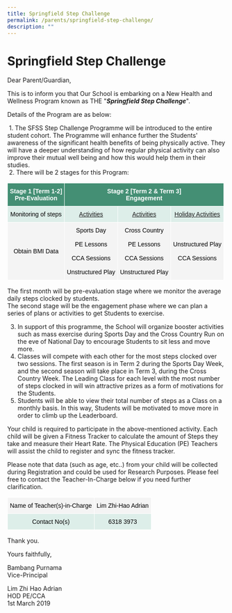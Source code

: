 ```yaml
---
title: Springfield Step Challenge
permalink: /parents/springfield-step-challenge/
description: ""
---
```


# **Springfield Step Challenge**
Dear Parent/Guardian,  
  
This is to inform you that Our School is embarking on a New Health and Wellness Program known as THE "**_Springfield Step Challenge_**".  
  
Details of the Program are as below:  

 1. The SFSS Step Challenge Programme will be introduced to the entire student cohort. The Programme will enhance further the Students' awareness of the significant health benefits of being physically active. They will have a deeper understanding of how regular physical activity can also improve their mutual well being and how this would help them in their studies.   
 2. There will be 2 stages for this Program:

<table style="border-collapse:collapse;border-spacing:0" class="tg"><thead><tr><th style="background-color:#448F74;border-color:#ffffff;border-style:solid;border-width:1px;color:#FFF;font-family:Arial, sans-serif;font-size:14px;font-weight:bold;overflow:hidden;padding:10px 5px;text-align:center;vertical-align:middle;word-break:normal" colspan="2"><span style="font-weight:600;color:#FFF;background-color:#448F74">Stage 1 [Term 1-2]</span><br><span style="font-weight:600;color:#FFF;background-color:#448F74">Pre-Evaluation</span></th><th style="background-color:#448F74;border-color:#ffffff;border-style:solid;border-width:1px;color:#FFF;font-family:Arial, sans-serif;font-size:14px;font-weight:bold;overflow:hidden;padding:10px 5px;text-align:center;vertical-align:middle;word-break:normal" colspan="3"><span style="font-weight:600;color:#FFF;background-color:#448F74">Stage 2 [Term 2 &amp; Term 3]</span><br><span style="font-weight:600;color:#FFF;background-color:#448F74">Engagement</span></th></tr></thead><tbody><tr><td style="background-color:#DDEEE9;border-color:#ffffff;border-style:solid;border-width:1px;font-family:Arial, sans-serif;font-size:14px;overflow:hidden;padding:10px 5px;text-align:center;vertical-align:middle;word-break:normal" colspan="2"><span style="color:#000;background-color:#DDEEE9">Monitoring of steps</span><br></td><td style="background-color:#DDEEE9;border-color:#ffffff;border-style:solid;border-width:1px;font-family:Arial, sans-serif;font-size:14px;overflow:hidden;padding:10px 5px;text-align:center;text-decoration:underline;vertical-align:top;word-break:normal">Activities </td><td style="background-color:#DDEEE9;border-color:#ffffff;border-style:solid;border-width:1px;font-family:Arial, sans-serif;font-size:14px;overflow:hidden;padding:10px 5px;text-align:center;text-decoration:underline;vertical-align:top;word-break:normal">Activities</td><td style="background-color:#DDEEE9;border-color:#ffffff;border-style:solid;border-width:1px;font-family:Arial, sans-serif;font-size:14px;overflow:hidden;padding:10px 5px;text-align:center;text-decoration:underline;vertical-align:top;word-break:normal">Holiday Activities</td></tr><tr><td style="background-color:#F4F4F4;border-color:#ffffff;border-style:solid;border-width:1px;font-family:Arial, sans-serif;font-size:14px;overflow:hidden;padding:10px 5px;text-align:center;vertical-align:middle;word-break:normal" colspan="2"><span style="color:#000;background-color:#F4F4F4">Obtain BMI Data</span></td><td style="background-color:#F4F4F4;border-color:#ffffff;border-style:solid;border-width:1px;font-family:Arial, sans-serif;font-size:14px;overflow:hidden;padding:10px 5px;text-align:center;vertical-align:middle;word-break:normal"><span style="color:#000;background-color:#F4F4F4">Sports Day</span><br><br><span style="color:#000;background-color:#F4F4F4">PE Lessons</span><br><br><span style="color:#000;background-color:#F4F4F4">CCA Sessions</span><br><br><span style="color:#000;background-color:#F4F4F4">Unstructured Play</span></td><td style="background-color:#F4F4F4;border-color:#ffffff;border-style:solid;border-width:1px;font-family:Arial, sans-serif;font-size:14px;overflow:hidden;padding:10px 5px;text-align:center;vertical-align:middle;word-break:normal"><span style="color:#000;background-color:#F4F4F4">Cross Country</span><br><br><span style="color:#000;background-color:#F4F4F4">PE Lessons</span><br><br><span style="color:#000;background-color:#F4F4F4">CCA Sessions</span><br><br><span style="color:#000;background-color:#F4F4F4">Unstructured Play</span></td><td style="background-color:#F4F4F4;border-color:#ffffff;border-style:solid;border-width:1px;font-family:Arial, sans-serif;font-size:14px;overflow:hidden;padding:10px 5px;text-align:center;vertical-align:middle;word-break:normal"><span style="color:#000;background-color:#F4F4F4">Unstructured Play</span><br><br><span style="color:#000;background-color:#F4F4F4">CCA Sessions</span></td></tr></tbody></table>

The first month will be pre-evaluation stage where we monitor the average daily steps clocked by students.  
The second stage will be the engagement phase where we can plan a series of plans or activities to get Students to exercise.  
  
3. In support of this programme, the School will organize booster activities such as mass exercise during Sports Day and the Cross Country Run on the eve of National Day to encourage Students to sit less and move more.  
4. Classes will compete with each other for the most steps clocked over two sessions. The first season is in Term 2 during the Sports Day Week, and the second season will take place in Term 3, during the Cross Country Week. The Leading Class for each level with the most number of steps clocked in will win attractive prizes as a form of motivations for the Students.  
5. Students will be able to view their total number of steps as a Class on a monthly basis. In this way, Students will be motivated to move more in order to climb up the Leaderboard.  
  
Your child is required to participate in the above-mentioned activity. Each child will be given a Fitness Tracker to calculate the amount of Steps they take and measure their Heart Rate. The Physical Education (PE) Teachers will assist the child to register and sync the fitness tracker.  

Please note that data (such as age, etc..) from your child will be collected during Registration and could be used for Research Purposes. Please feel free to contact the Teacher-In-Charge below if you need further clarification.

<table style="border-collapse:collapse;border-spacing:0" class="tg"><thead><tr><th style="background-color:#F4F4F4;border-color:#ffffff;border-style:solid;border-width:1px;font-family:Arial, sans-serif;font-size:14px;font-weight:normal;overflow:hidden;padding:10px 5px;text-align:center;vertical-align:middle;word-break:normal" colspan="3"><span style="color:#000;background-color:#F4F4F4">Name of Teacher(s)-in-Charge</span></th><th style="background-color:#F4F4F4;border-color:#ffffff;border-style:solid;border-width:1px;font-family:Arial, sans-serif;font-size:14px;font-weight:normal;overflow:hidden;padding:10px 5px;text-align:center;vertical-align:middle;word-break:normal" colspan="2"><span style="color:#000;background-color:#F4F4F4">Lim Zhi-Hao Adrian</span></th></tr></thead><tbody><tr><td style="background-color:#DDEEE9;border-color:#ffffff;border-style:solid;border-width:1px;font-family:Arial, sans-serif;font-size:14px;overflow:hidden;padding:10px 5px;text-align:center;vertical-align:middle;word-break:normal" colspan="3"><span style="color:#000;background-color:#DDEEE9">Contact No(s)</span></td><td style="background-color:#DDEEE9;border-color:#ffffff;border-style:solid;border-width:1px;font-family:Arial, sans-serif;font-size:14px;overflow:hidden;padding:10px 5px;text-align:center;vertical-align:top;word-break:normal" colspan="2"><span style="color:#000;background-color:#DDEEE9">6318 3973</span></td></tr></tbody></table>

Thank you.  
  
Yours faithfully,

Bambang Purnama    
Vice-Principal

Lim Zhi Hao Adrian    
HOD PE/CCA   
1st March 2019 

